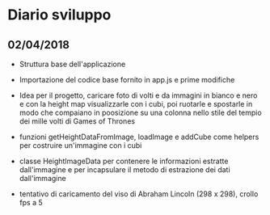 # Diario sviluppo 

## 02/04/2018

- Struttura base dell'applicazione
- Importazione del codice base fornito in app.js e prime modifiche 
- Idea per il progetto, caricare foto di volti e da immagini in bianco e nero 
e con la height map visualizzarle con i cubi, poi ruotarle e spostarle in modo che compaiano 
in poosizione su una colonna nello stile del tempio dei mille volti di Games of Thrones

- funzioni getHeightDataFromImage, loadImage e addCube come helpers per costruire un'immagine con i cubi
- classe HeightImageData per contenere le informazioni estratte dall'immagine e per incapsulare il metodo 
di estrazione dei dati dall'immagine
- tentativo di caricamento del viso di Abraham Lincoln (298 x 298), crollo fps a 5